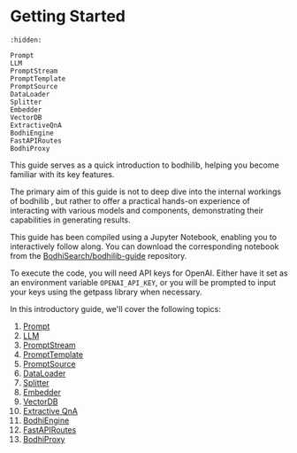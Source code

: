 # Getting Started

```{toctree}
:hidden:

Prompt
LLM
PromptStream
PromptTemplate
PromptSource
DataLoader
Splitter
Embedder
VectorDB
ExtractiveQnA
BodhiEngine
FastAPIRoutes
BodhiProxy
```

This guide serves as a quick introduction to bodhilib, helping you become familiar with its key features.

The primary aim of this guide is not to deep dive into the internal workings of bodhilib , but rather to offer a practical hands-on experience of interacting with various models and components, demonstrating their capabilities in generating results.

This guide has been compiled using a Jupyter Notebook, enabling you to interactively follow along. You can download the corresponding notebook from the [BodhiSearch/bodhilib-guide](https://github.com/BodhiSearch/bodhilib-guide) repository.

To execute the code, you will need API keys for OpenAI. Either have it set as an environment variable `OPENAI_API_KEY`, or you will be prompted to input your keys using the getpass library when necessary.

In this introductory guide, we'll cover the following topics:

1. [Prompt](Prompt)
1. [LLM](LLM)
1. [PromptStream](PromptStream)
1. [PromptTemplate](PromptTemplate)
1. [PromptSource](PromptSource)
1. [DataLoader](DataLoader)
1. [Splitter](Splitter)
1. [Embedder](Embedder)
1. [VectorDB](VectorDB)
1. [Extractive QnA](ExtractiveQnA)
1. [BodhiEngine](BodhiEngine)
1. [FastAPIRoutes](FastAPIRoutes)
1. [BodhiProxy](BodhiProxy)
